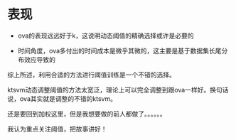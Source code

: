 # 表现



- ova的表现远远好于k，这说明动态阈值的精确选择或许是必要的

- 时间角度，ova多付出的时间成本是微乎其微的，这主要是基于数据集长尾分布效应导致的

综上所述，利用合适的方法进行阈值训练是一个不错的选择。

ktsvm动态调整阈值的方法太宽泛，理论上可以完全调整到跟ova一样好。换句话说，ova其实就是调整的不错的ktsvm。

还是要回到加权这里，但是我想要做的前人都做了。。。。。。

我认为重点关注阈值，把故事讲好！

